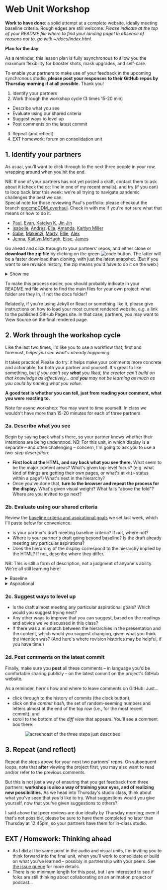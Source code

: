 
# Web Unit Workshop

**Work to have done**: a solid attempt at a complete website, ideally meeting baseline criteria. Rough edges are still welcome. *Please indicate at the top of your README file where to find your landing page! In absence of reasons not to, go with ~/docs/index.html.*

**Plan for the day**:

<div class="alert alert-danger">
<p>As a reminder, this lesson plan is fully asynchronous to allow you the maximum flexibility for booster shots, mask upgrades, and self-care.</p>

<p>To enable your partners to make use of your feedback in the upcoming synchronous studio, <strong>please post your responses to their GitHub repos by Thursday morning if at all possible.</strong> Thank you!</p>
</div>

1. Identify your partners
2. Work through the workshop cycle (3 times 15-20 min)
  - Describe what you see
  - Evaluate using our shared criteria
  - Suggest ways to level up
  - Post comments on the latest commit
3. Repeat (and reflect)
4. EXT homework: forum on consolidation unit

## 1. Identify your partners
As usual, you'll want to click through to the next three people in your row, wrapping around when you hit the end.

<div class="alert alert-info">
NB: If one of your partners has not yet posted a draft, contact them to ask about it (check the cc: line in one of my recent emails), and try (if you can) to loop back later this week: we're all trying to navigate pandemic challenges the best we can.
</div>

<div class="alert alert-warning">
Special note for those reviewing Paul's portfolio: please checkout the branch <a href="https://github.com/paullewis2013/Portfolio/tree/engcmpCDM_overhaul">engcmpCDM_overhaul</a>. Check in with me if you're not sure what that means or how to do it.
</div>

* <a href='https://github.com/paullewis2013/Portfolio'>Paul</a>, <a href='https://github.com/evankozierok/webs2022spring'>Evan</a>, <a href='https://github.com/KatelynKunzmann/webs2022spring'>Katelyn K</a>, <a href='https://github.com/19jinjinwu/webs2022spring'>Jin Jin</a>
* <a href='https://github.com/isabellebautista/webs2022spring'>Isabelle</a>, <a href='https://github.com/andres-trujillo7/webs2022spring.git'>Andres</a>, <a href='https://github.com/ellagrant/webs2022spring'>Ella</a>, <a href='https://github.com/aej37/webs2022spring'>Amanda</a>, <a href='https://github.com/kfm24/webs2022spring'>Kaitlyn Miller</a>
* <a href='https://github.com/glittaua/webs2022spring'>Gabe</a>, <a href='https://github.com/Mapatterson379/webs2022spring'>Makenzi</a>, <a href='https://github.com/mknuth5/webs2022spring'>Marty</a>, <a href='https://github.com/ellsimm/webs2022spring'>Ellie</a>, <a href='https://github.com/alocampo/webs2022spring'>Alex</a>
* <a href='https://github.com/jennakupferschmid/webs2022spring'>Jenna</a>, <a href='https://github.com/kaitlynmchugh/webs2022spring'>Kaitlyn McHugh</a>, <a href='https://github.com/elisewebb6/webs2022spring'>Elise</a>, <a href='https://github.com/jsw64/webs2022spring'>James</a>


Go ahead and click through to your partners' repos, and either clone or **download the zip file** by clicking on the green <img class="d-inline-block" src="../assets/img/github-code-btn.png" alt="code" /> button. The latter will be a faster download than cloning, with just the latest snapshot. (But if you want to see revision history, the zip means you'd have to do it on the web.)

<details><summary>Show me</summary>
<figure role="figure"><img src="../assets/img/github--clone-code-zip.png" alt="Code button to clone repo; also includes the URL to use with the command line." /></figure>
</details>

<div class="alert alert-info">
<p>To make this process easier, you should probably indicate in your README.md file where to find the main files for your own project: what folder are they in, if not the docs folder?</p>

<p>Relatedly, if you're using Jekyll or React or something like it, please give instructions on how to load your most current rendered website, e.g. a link to the published GitHub Pages site. In that case, partners, you may want to View Source on the final rendered page.</p>
</div>


## 2. Work through the workshop cycle

Like the last two times, I'd like you to use a workflow that, first and foremost, *helps you see what's already happening.*  

It takes practice! Please do try: it helps make your comments more concrete and actionable, for both your partner and yourself. It's great to like something, but _if you can't say **what** you liked, the creator can't build on that knowledge as effectively... and **you** may not be learning as much as you could by naming what you value._

**A good test is whether you can tell, just from reading your comment, what you were reacting to.**

<div class="alert alert-warning">Note for async workshop: You may want to time yourself. In class we wouldn't have more than 15-20 minutes for each of three partners.
</div>

### 2a. Describe what you see
Begin by saying back what's there, so your partner knows whether their intentions are being understood. NB: For this unit, in which display is a separate – and often challenging – concern, I'm going to ask you to use a <em>two-step description</em>:

* **First look at the HTML, and say back what you see there.** What seem to be the major content areas? What's given top-level focus? (e.g. what kind of things are getting their own pages, or what's at `<h1>` status within a page?) What's next in the hierarchy?
* Once you've done that, **turn to the browser and repeat the process for the display.** What's given visual weight? What falls "above the fold"? Where are you invited to go next?

### 2b. Evaluate using our shared criteria

Review the [baseline criteria and aspirational goals](http://bit.ly/cdm{{site.course.slugterm}}-notes#heading=h.az5p65z6ht84) we set last week, which I'll paste below for convenience.

* Is your partner's draft meeting baseline criteria? If not, where not?
* Where is your partner's draft going beyond baseline? Is the draft already meeting any particular aspirations?
* Does the hierarchy of the display correspond to the hierarchy implied by the HTML? If not, describe where they differ.

NB: This is still a form of description, not a judgment of anyone's ability. We're all still learning here!

<details><summary>Baseline</summary>
For a minimum grade of B, all projects for this unit must…
<ul><li>Use arrangement, size, color, visual rhythm, and/or contrast to focus viewers' attention.</li>
<li>Include at least 2-3 navigable html locations (multiple pages, or multiple scrolling locations on the same page)</li>
<li>Have a clear mode of navigation among the pages (no dead ends)</li>
<li>Include a sitewide css stylesheet (i.e. an organized visual theme), even if it's over-ridden in some cases</li>
<li>Include at least one legally useable image, with alt text</li>
<li>Credit all assets correctly, including attribution (creator names) where required</li>
<li>Successfully display locally in a web browser</li>
<li>Use meaningful commit messages that say what’s changing (or even why)</li>
<li>(For all of the above, argue in the <span title="which isn't due yet">reflection</span> why you did what you did – or what you would do if you had more time)</li>
</ul>
</details>

<details><summary>Aspirational</summary>
<p>To target (but not guarantee) a grade above a B, the best projects for this unit may do some (but probably not all!) of the following:</p>

<em>Media Files</em>
<ul><li>Include playable media: <code>&lt;audio&gt;</code>,  <code>&lt;video&gt;</code>, <code>&lt;iframe&gt;</code>, <code>.gif</code>)</li>
<li>Use many images, laid out in a clear pattern (e.g. grid, alternating left/right)</li>
<li>Optimize image filetypes, resolutions, and file sizes for faster loading</li>
<li>Make or modify your own multimedia content (e.g. graphics, audio, video)</li>
<li>Have a system to display other sorts of media files from the browser (docs, pdfs, etc)</li></ul>

<em>Dynamism</em>
<ul><li>Use responsive design (e.g. <code>@media</code> queries, <code>flex-wrap</code>, <code>auto-fill</code>, etc) to dynamically resize elements based on viewport width</li>
<li>Animate HTML elements via JavaScript (e.g. image carousel) or CSS (e.g. <code>:hover</code> / <code>:focus</code> events)</li>
<li>Add interactivity via JavaScript (e.g. on-click events) or other ways to receive information from site visitors (e.g. mailto: links, forms)</li>
<li>Include a loadable alternate stylesheet / theme (e.g. dark mode, high-contrast) if you can explain why it’s helpful in your reflection (e.g. does it make the site more accessible? Is it a print stylesheet?)</li>
<li>Include forms, user input, or other interactive elements</li>
</ul>

<em>Coding</em>
<ul><li>Use Flexbox or Grid (or Float) layouts</li>
<li>Use advanced navigation, e.g. drop-down menu, tabs, or sticky nav bar</li>
<li>Condense your CSS stylesheet to the best of your ability</li>
<li>Use Jekyll (built into GitHub Pages; see <a href="https://benmiller314.github.io/cdm2022spring/resources#:~:text=write%20the%20navigation%20once%2C%20and%20automatically%20have%20it%20pulled%20into%20every%20other%20html%20page%20you%20write">Resources</a> page) to minimize repetition in your HTML through templates and variables</li>
<li>Use a web framework to build your website (angular, react, etc. but also bootstrap, skeleton, etc, depending on your level)</li>
<li>Use a JavaScript library (jQuery, etc)</li>
<li>Use JavaScript at all, if that's new to you</li>
<li>Add comments, whitespace, and other formatting to code to make it more readable</li>
</ul>

<em>Audience Engagement</em>
<ul><li>Use best practices for accessible design (see W3's Four Principles and the WAVE web accessibility evaluation tool)</li>
<li>Design for mobile devices (e.g. with <code>@media</code>)</li>
<li>Load site publicly over the internet (e.g. with GitHub Pages)</li>
<li>Have a clear, consistent theme for your website’s <span title="as opposed to display">content</span></li>
<li>Apply visual unit knowledge about fonts and how they convey which message or how certain fonts pair together</li>
</ul>

<em>Reflection</em> (not due yet!)
<ul>
<li>Make a clear argument in your reflection as to why you met enough of the aspirational criteria to be stretching the abilities you came in with: e.g. clarify what skills you came in with, and what was new</li>
<li>Justify the website's structure for its intended purpose / audience</li>
<li>(For all of the above, argue in the reflection why you did what you did – or what you would do if you had more time)</li>
</ul>
</details>

### 2c. Suggest ways to level up

* Is the draft almost meeting any particular aspirational goals? Which would you suggest trying next?
* Any other ways to improve that you can suggest, based on the readings and advice we've discussed in this class?
* If there was a mismatch between the hierarchies in the presentation and the content, which would you suggest changing, given what you think the intention was? (And here's where revision histories may be helpful, if you have time.)

### 2d. Post comments on the latest commit
Finally, make sure you **post** all these comments – in language you'd be comfortable sharing publicly – on the latest commit on the project's GitHub website.

As a reminder, here's how and where to leave comments on GitHub: Just...

* click through to the history of commits (the clock button);
* click on the _commit hash_, the set of random-seeming numbers and letters almost at the end of the top row (i.e., for the most recent commit); and
* scroll to the bottom of the _diff view_ that appears. You'll see a comment box there: <figure role="figure"><img src="../assets/img/github--comment-on-commit.gif" alt="screencast of the three steps just described" title="GIF made with LICEcap: https://www.cockos.com/licecap/" /></figure>


## 3. Repeat (and reflect)
Repeat the steps above for your next two partners' repos. On subsequent loops, note that **after** viewing the project first, you may also want to read and/or refer to the previous comments.

But this is not just a way of ensuring that you get feedback from three partners; **workshop is also a way of training your eyes, and of realizing new possibilities.** As we head into Thursday's studio class, think about what you've seen that _you'd_ like to try. What suggestions would you give yourself, now that you've given suggestions to others?


<div class="alert alert-warning">
I said above that peer reviews are due ideally by Thursday morning; even if that's not possible, please be sure to have them completed no later than Thursday at 12:45pm, so your partners have them for in-class studio.
</div>

## EXT / Homework: Thinking ahead
* As I did at the same point in the audio and visual units, I'm inviting you to think forward into the final unit, when you'll work to consolidate or build on what you've learned – possibly in partnership with your peers. See <a href="{{site.github.issues_url}}">the issue queue</a> for more details.
* There is no minimum length for this post, but I am interested to see if folks are still thinking about collaborating on an animation project or podcast...
